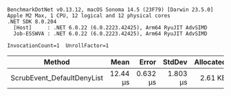 ```

BenchmarkDotNet v0.13.12, macOS Sonoma 14.5 (23F79) [Darwin 23.5.0]
Apple M2 Max, 1 CPU, 12 logical and 12 physical cores
.NET SDK 8.0.204
  [Host]     : .NET 6.0.22 (6.0.2223.42425), Arm64 RyuJIT AdvSIMD
  Job-ESSWVA : .NET 6.0.22 (6.0.2223.42425), Arm64 RyuJIT AdvSIMD

InvocationCount=1  UnrollFactor=1  

```
| Method                     | Mean     | Error    | StdDev   | Allocated |
|--------------------------- |---------:|---------:|---------:|----------:|
| ScrubEvent_DefaultDenyList | 12.44 μs | 0.632 μs | 1.803 μs |   2.61 KB |

